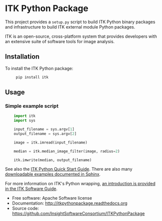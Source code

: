 ITK Python Package
==================

This project provides a `setup.py` script to build ITK Python binary
packages and infrastructure to build ITK external module Python
packages.

ITK is an open-source, cross-platform system that provides developers
with an extensive suite of software tools for image analysis.

Installation
------------

To install the ITK Python package:

```sh
     pip install itk
```

Usage
-----

### Simple example script

```python
    import itk
    import sys

    input_filename = sys.argv[1]
    output_filename = sys.argv[2]

    image = itk.imread(input_filename)

    median = itk.median_image_filter(image, radius=2)

    itk.imwrite(median, output_filename)
```

See also the [ITK Python Quick Start
Guide](https://itkpythonpackage.readthedocs.io/en/master/Quick_start_guide.html).
There are also many [downloadable examples documented in
Sphinx](https://itk.org/ITKExamples/search.html?q=Python).

For more information on ITK's Python wrapping, [an introduction is
provided in the ITK Software
Guide](https://itk.org/ITKSoftwareGuide/html/Book1/ITKSoftwareGuide-Book1ch3.html#x32-420003.7).

-   Free software: Apache Software license
-   Documentation: <http://itkpythonpackage.readthedocs.org>
-   Source code: <https://github.com/InsightSoftwareConsortium/ITKPythonPackage>
